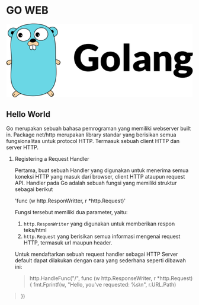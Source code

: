 # GO WEB

<p align="center">
  <img src="images/go.png"/>
</p>

## Hello World

Go merupakan sebuah bahasa pemrograman yang memiliki webserver built in. Package net/http merupakan library standar yang berisikan semua fungsionalitas untuk protocol HTTP. Termasuk sebuah client HTTP dan server HTTP.


1. Registering a Request Handler

	Pertama, buat sebuah Handler yang digunakan untuk menerima semua koneksi HTTP yang masuk dari browser, client HTTP ataupun request API. Handler pada Go adalah sebuah fungsi yang memiliki struktur sebagai berikut
	
	'func (w http.ResponWritter, r *http.Request)'

	Fungsi tersebut memiliki dua parameter, yaitu:
	
	1. `http.ResponWriter` yang digunakan untuk memberikan respon teks/html
	2. `http.Request` yang berisikan semua informasi mengenai request HTTP, termasuk url maupun header. 

	Untuk mendaftarkan sebuah request handler sebagai HTTP Server default dapat dilakukan dengan cara yang sederhana seperti dibawah ini:

	> http.HandleFunc("/", func (w http.ResponseWriter, r  *http.Request) {
	>	fmt.Fprintf(w, "Hello, you've requested: %s\n", r.URL.Path)
> })

